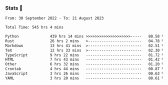 ### Stats 👋
<!--START_SECTION:waka-->

```txt
From: 30 September 2022 - To: 21 August 2023

Total Time: 545 hrs 4 mins

Python              439 hrs 14 mins >>>>>>>>>>>>>>>>>>>>-----   80.58 %
Rust                26 hrs 2 mins   >------------------------   04.78 %
Markdown            13 hrs 41 mins  >------------------------   02.51 %
TeX                 12 hrs 33 mins  >------------------------   02.30 %
TypeScript          9 hrs 22 mins   -------------------------   01.72 %
HTML                7 hrs 43 mins   -------------------------   01.42 %
Other               6 hrs 32 mins   -------------------------   01.20 %
Crontab             4 hrs 44 mins   -------------------------   00.87 %
JavaScript          3 hrs 26 mins   -------------------------   00.63 %
YAML                3 hrs 20 mins   -------------------------   00.61 %
```

<!--END_SECTION:waka-->

<!--
**buhaytza2005/buhaytza2005** is a ✨ _special_ ✨ repository because its `README.md` (this file) appears on your GitHub profile.

Here are some ideas to get you started:

- 🔭 I’m currently working on ...
- 🌱 I’m currently learning ...
- 👯 I’m looking to collaborate on ...
- 🤔 I’m looking for help with ...
- 💬 Ask me about ...
- 📫 How to reach me: ...
- 😄 Pronouns: ...
- ⚡ Fun fact: ...
-->


